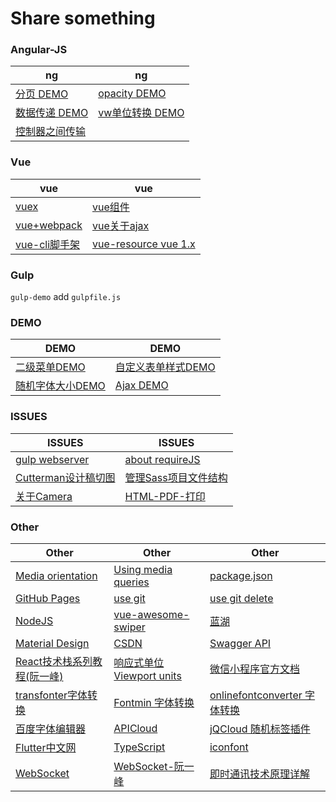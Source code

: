 # Share something

### Angular-JS

|  ng  |   ng   |
| ---------- | -----------  |
| [分页 DEMO](https://c-rachel.github.io/Share/%E5%88%86%E9%A1%B5.html) | [opacity DEMO](https://c-rachel.github.io/Share/opacity%20(filter%20IE).html) |
| [数据传递 DEMO](https://c-rachel.github.io/Share/%E5%B9%B3%E8%A1%8C%E6%A8%A1%E5%9D%97%E6%95%B0%E6%8D%AE%E4%BC%A0%E9%80%92.html) | [vw单位转换 DEMO](https://c-rachel.github.io/Share/vw.html) |
| [控制器之间传输](https://github.com/C-Rachel/Share/issues/1)  |       |


### Vue

|  vue  |   vue   |
| ---------- | -----------  |
| [vuex](https://github.com/C-Rachel/Share/issues/2) | [vue组件](https://github.com/C-Rachel/Share/issues/3) |
| [vue+webpack](https://github.com/C-Rachel/Share/issues/4) | [vue关于ajax](https://github.com/C-Rachel/Share/issues/5) |
|  [vue-cli脚手架](https://github.com/C-Rachel/Share/issues/6)  | [vue-resource vue 1.x](https://github.com/C-Rachel/Share/issues/9) |

### Gulp
``gulp-demo`` add ``gulpfile.js``

### DEMO

|  DEMO  |   DEMO   |
| ---------- | -----------  |
| [二级菜单DEMO](https://c-rachel.github.io/Share/menu-demo.html) | [自定义表单样式DEMO](https://c-rachel.github.io/Share/form.html) |
| [随机字体大小DEMO](https://c-rachel.github.io/Share/randomDemo.html) | [Ajax DEMO](https://c-rachel.github.io/Share/ajax.html) |

### ISSUES

|  ISSUES  |   ISSUES   |
| ---------- | -----------  |
| [gulp webserver](https://github.com/C-Rachel/Share/issues/22) | [about requireJS](https://github.com/C-Rachel/Share/issues/10) |
| [Cutterman设计稿切图](https://github.com/jawil/blog/issues/11) | [管理Sass项目文件结构](https://github.com/C-Rachel/Share/issues/11) |
| [关于Camera](https://github.com/C-Rachel/Share/issues/7) | [HTML-PDF-打印](https://github.com/C-Rachel/Share/issues/23) |

### Other

|  Other  |   Other   |   Other   |
| ---------- | ----------- | ----------- |
|  [Media orientation](https://developer.mozilla.org/en-US/docs/Web/CSS/@media/orientation)  |   [Using media queries](https://developer.mozilla.org/en-US/docs/Web/CSS/Media_Queries/Using_media_queries)   | [package.json](https://yarnpkg.com/lang/zh-hans/docs/package-json/) |
| [GitHub Pages](https://pages.github.com/) | [use git](https://blog.csdn.net/sinat_20177327/article/details/76062030) | [use git delete](https://www.jianshu.com/p/03314c2ed04d) |
| [NodeJS](http://nodejs.cn/) | [vue-awesome-swiper](https://surmon-china.github.io/vue-awesome-swiper/) | [蓝湖](http://sos.lanhuapp.com/#/1) |
| [Material Design](https://material.io/) | [CSDN](https://www.csdn.net/) | [Swagger API](https://swagger.io/) |
|  [React技术栈系列教程(阮一峰)](http://www.ruanyifeng.com/blog/2016/09/react-technology-stack.html) | [响应式单位 Viewport units](https://tutorialzine.com/2015/05/simplify-your-stylesheets-with-the-magical-css-viewport-units) | [微信小程序官方文档](https://developers.weixin.qq.com/miniprogram/dev/index.html) |
| [transfonter字体转换](https://transfonter.org/ttc-unpack) | [Fontmin 字体转换](https://github.com/ecomfe/fontmin) | [onlinefontconverter 字体转换](https://onlinefontconverter.com/) |
| [百度字体编辑器](http://fontstore.baidu.com/static/editor/index.html) | [APICloud](https://www.apicloud.com/) | [jQCloud 随机标签插件](http://mistic100.github.io/jQCloud/) |
| [Flutter中文网](https://flutterchina.club/) | [TypeScript](https://ts.xcatliu.com/) | [iconfont](https://www.iconfont.cn/) |
| [WebSocket](https://developer.mozilla.org/zh-CN/docs/Web/API/WebSocket) | [WebSocket-阮一峰](http://www.ruanyifeng.com/blog/2017/05/websocket.html) | [即时通讯技术原理详解](https://juejin.im/entry/59f94f05518825603a37ef30) |


